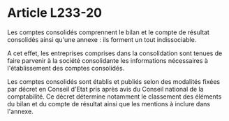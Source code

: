 # Article L233-20

Les comptes consolidés comprennent le bilan et le compte de résultat consolidés ainsi qu'une annexe : ils forment un tout indissociable.

A cet effet, les entreprises comprises dans la consolidation sont tenues de faire parvenir à la société consolidante les informations nécessaires à l'établissement des comptes consolidés.

Les comptes consolidés sont établis et publiés selon des modalités fixées par décret en Conseil d'Etat pris après avis du Conseil national de la comptabilité. Ce décret détermine notamment le classement des éléments du bilan et du compte de résultat ainsi que les mentions à inclure dans l'annexe.
